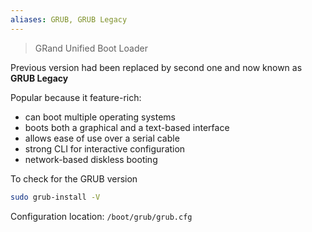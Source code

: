 ```yaml
---
aliases: GRUB, GRUB Legacy
---
```


> GRand Unified Boot Loader

Previous version had been replaced by second one and now known as **GRUB Legacy**

Popular because it feature-rich:
- can boot multiple operating systems
- boots both a graphical and a text-based interface
- allows ease of use over a serial cable
- strong CLI for interactive configuration
- network-based diskless booting

To check for the GRUB version
```bash
sudo grub-install -V
```

Configuration location: `/boot/grub/grub.cfg`

